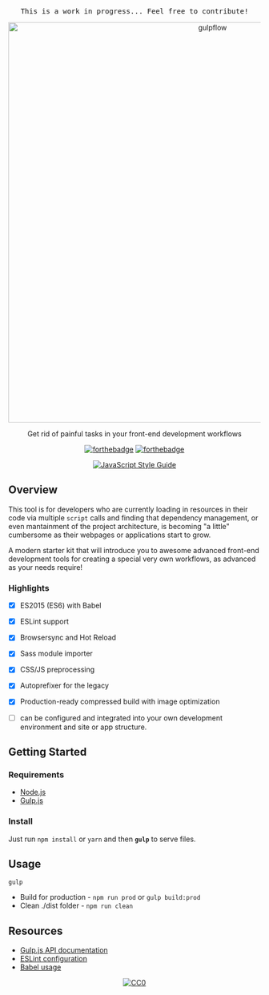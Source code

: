 <pre align="center">This is a work in progress... Feel free to contribute!</pre>

<div align="center">
  <img width="800" src="https://cdn.rawgit.com/whoisjorge/gulp-workflow/bb5f98c1/docs/header.png" alt="gulpflow" />
  <p>Get rid of painful tasks in your front-end development workflows</p>
</div>

<div align="center">

[![forthebadge](http://forthebadge.com/images/badges/uses-js.svg)](https://gulpjs.com)
[![forthebadge](http://forthebadge.com/images/badges/60-percent-of-the-time-works-every-time.svg)](http://www.whoisjorge.me)

[![JavaScript Style Guide](https://cdn.rawgit.com/standard/standard/master/badge.svg)](https://github.com/standard/standard)

</div>


## Overview

This tool is for developers who are currently loading in resources in their code via multiple `script` calls and finding that dependency management, or even mantainment of the project architecture, is becoming "a little" cumbersome as their webpages or applications start to grow.

A modern starter kit that will introduce you to awesome advanced front-end development tools for creating a special very own workflows, as advanced as your needs require!

### Highlights

- [X] ES2015 (ES6) with Babel
- [X] ESLint support
- [X] Browsersync and Hot Reload
- [X] Sass module importer
- [X] CSS/JS preprocessing
- [X] Autoprefixer for the legacy
- [X] Production-ready compressed build with image optimization
- [ ] can be configured and integrated into your own development environment and site or app structure.


## Getting Started


### Requirements

- [Node.js](nodejs.org)
- [Gulp.js](gulpjs.com)

### Install

Just run `npm install` or `yarn` and then <code>**gulp**</code> to serve files.


## Usage

`gulp`
- Build for production - `npm run prod` or `gulp build:prod`
- Clean ./dist folder - `npm run clean`




## Resources

- [Gulp.js API documentation](https://github.com/gulpjs/gulp/blob/master/docs/API.md)
- [ESLint configuration](http://eslint.org/docs/user-guide/configuring)
- [Babel usage](https://babeljs.io/)


<!-- License -->
<div align="center"><a href="/LICENSE"><img src="http://mirrors.creativecommons.org/presskit/buttons/88x31/svg/cc-zero.svg" alt="CC0" /></a></div>
<!-- End -->
